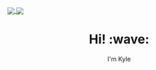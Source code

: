 <a href="https://github.com/kfricilone">
  <img align="center" src="https://github-readme-stats.vercel.app/api/?username=kfricilone&count_private=true&include_all_commits=true&show_icons=true&theme=material-palenight&bg_color=00000000&hide_border=true&hide_title=true" />
</a>
<a href="https://github.com/kfricilone">
  <img align="center" src="https://github-readme-stats.vercel.app/api/top-langs/?username=kfricilone&count_private=true&theme=material-palenight&bg_color=00000000&hide_border=true&hide_title=true" />
</a>

<h1 align="center"> Hi! :wave:</h1>
<p align="center">
  I'm Kyle
</p>
